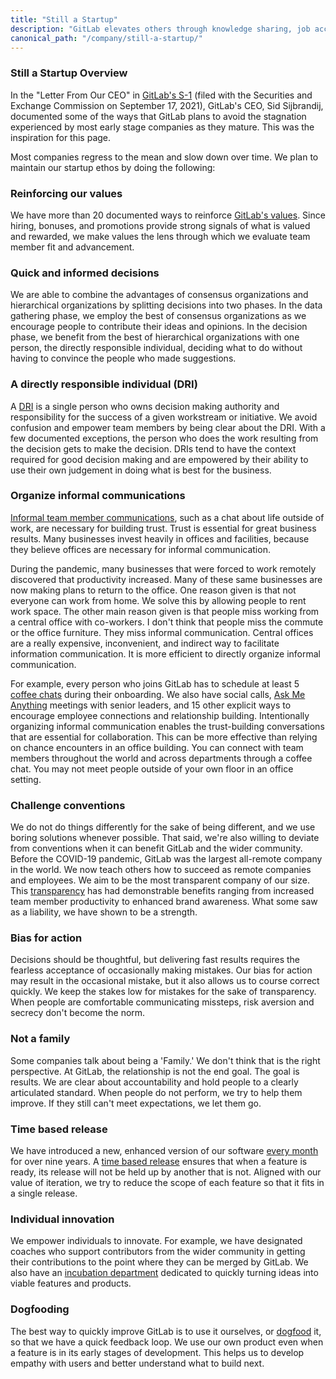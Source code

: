 ```yaml
---
title: "Still a Startup"
description: "GitLab elevates others through knowledge sharing, job access, and our software platform.."
canonical_path: "/company/still-a-startup/"
---
```


### Still a Startup Overview

In the "Letter From Our CEO" in [GitLab's S-1](https://www.sec.gov/Archives/edgar/data/0001653482/000162828021018818/gitlab-sx1.htm) (filed with the Securities and Exchange Commission on September 17, 2021), GitLab's CEO, Sid Sijbrandij, documented some of the ways that GitLab plans to avoid the stagnation experienced by most early stage companies as they mature. This was the inspiration for this page.

Most companies regress to the mean and slow down over time. We plan to maintain our startup ethos by doing the following:

### Reinforcing our values

We have more than 20 documented ways to reinforce [GitLab's values](/handbook/values/). Since hiring, bonuses, and promotions provide strong signals of what is valued and rewarded, we make values the lens through which we evaluate team member fit and advancement.

### Quick and informed decisions

We are able to combine the advantages of consensus organizations and hierarchical organizations by splitting decisions into two phases. In the data gathering phase, we employ the best of consensus organizations as we encourage people to contribute their ideas and opinions. In the decision phase, we benefit from the best of hierarchical organizations with one person, the directly responsible individual, deciding what to do without having to convince the people who made suggestions.

### A directly responsible individual (DRI)

A [DRI](/handbook/people-group/directly-responsible-individuals/) is a single person who owns decision making authority and responsibility for the success of a given workstream or initiative. We avoid confusion and empower team members by being clear about the DRI. With a few documented exceptions, the person who does the work resulting from the decision gets to make the decision. DRIs tend to have the context required for good decision making and are empowered by their ability to use their own judgement in doing what is best for the business.

### Organize informal communications

[Informal team member communications](/handbook/company/culture/all-remote/informal-communication/), such as a chat about life outside of work, are necessary for building trust. Trust is essential for great business results. Many businesses invest heavily in offices and facilities, because they believe offices are necessary for informal communication.

During the pandemic, many businesses that were forced to work remotely discovered that productivity increased. Many of these same businesses are now making plans to return to the office. One reason given is that not everyone can work from home. We solve this by allowing people to rent work space. The other main reason given is that people miss working from a central office with co-workers. I don't think that people miss the commute or the office furniture. They miss informal communication. Central offices are a really expensive, inconvenient, and indirect way to facilitate information communication. It is more efficient to directly organize informal communication.

For example, every person who joins GitLab has to schedule at least 5 [coffee chats](/handbook/company/culture/all-remote/informal-communication/#coffee-chats) during their onboarding. We also have social calls, [Ask Me Anything](/handbook/company/culture/all-remote/informal-communication/#ama-ask-me-anything) meetings with senior leaders, and 15 other explicit ways to encourage employee connections and relationship building. Intentionally organizing informal communication enables the trust-building conversations that are essential for collaboration. This can be more effective than relying on chance encounters in an office building. You can connect with team members throughout the world and across departments through a coffee chat. You may not meet people outside of your own floor in an office setting.

### Challenge conventions

We do not do things differently for the sake of being different, and we use boring solutions whenever possible. That said, we're also willing to deviate from conventions when it can benefit GitLab and the wider community. Before the COVID-19 pandemic, GitLab was the largest all-remote company in the world. We now teach others how to succeed as remote companies and employees. We aim to be the most transparent company of our size. This [transparency](/handbook/values/#transparency) has had demonstrable benefits ranging from increased team member productivity to enhanced brand awareness. What some saw as a liability, we have shown to be a strength.

### Bias for action

Decisions should be thoughtful, but delivering fast results requires the fearless acceptance of occasionally making mistakes. Our bias for action may result in the occasional mistake, but it also allows us to course correct quickly. We keep the stakes low for mistakes for the sake of transparency. When people are comfortable communicating missteps, risk aversion and secrecy don't become the norm.

### Not a family

Some companies talk about being a 'Family.' We don't think that is the right perspective. At GitLab, the relationship is not the end goal. The goal is results. We are clear about accountability and hold people to a clearly articulated standard. When people do not perform, we try to help them improve. If they still can't meet expectations, we let them go.

### Time based release

We have introduced a new, enhanced version of our software [every month](/handbook/engineering/releases/) for over nine years. A [time based release](https://about.gitlab.com/releases/) ensures that when a feature is ready, its release will not be held up by another that is not. Aligned with our value of iteration, we try to reduce the scope of each feature so that it fits in a single release.

### Individual innovation

We empower individuals to innovate. For example, we have designated coaches who support contributors from the wider community in getting their contributions to the point where they can be merged by GitLab. We also have an [incubation department](/handbook/engineering/incubation/) dedicated to quickly turning ideas into viable features and products.

### Dogfooding

The best way to quickly improve GitLab is to use it ourselves, or [dogfood](/handbook/engineering/development/principles/) it, so that we have a quick feedback loop. We use our own product even when a feature is in its early stages of development. This helps us to develop empathy with users and better understand what to build next.
